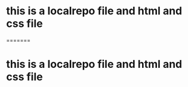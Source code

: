 
# this is a localrepo file and html and css file
 
=======
# this is a localrepo file and html and css file

